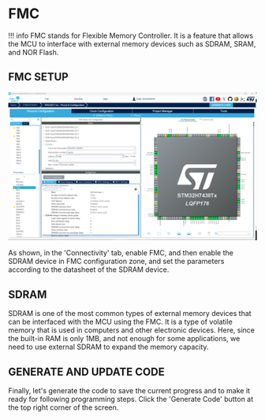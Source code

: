 # FMC

!!! info
    FMC stands for Flexible Memory Controller. It is a feature that allows the MCU to interface with external memory devices such as SDRAM, SRAM, and NOR Flash. 

## FMC SETUP
![FMC_PARA](fmc_para.png)

As shown, in the 'Connectivity' tab, enable FMC, and then enable the SDRAM device in FMC configuration zone, and set the parameters according to the datasheet of the SDRAM device.

## SDRAM

SDRAM is one of the most common types of external memory devices that can be interfaced with the MCU using the FMC. It is a type of volatile memory that is used in computers and other electronic devices. Here, since the built-in RAM is only 1MB, and not enough for some applications, we need to use external SDRAM to expand the memory capacity.

## GENERATE AND UPDATE CODE
Finally, let's generate the code to save the current progress and to make it ready for following programming steps. Click the 'Generate Code' button at the top right corner of the screen.